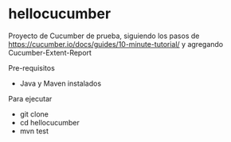# hellocucumber
Proyecto de Cucumber de prueba, siguiendo los pasos de https://cucumber.io/docs/guides/10-minute-tutorial/ y agregando Cucumber-Extent-Report

Pre-requisitos
- Java y Maven instalados

Para ejecutar
- git clone
- cd hellocucumber
- mvn test
